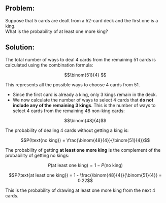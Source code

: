 ## Problem:
Suppose that 5 cards are dealt from a 52-card deck and the first one is a king.  
What is the probability of at least one more king?

## Solution: 
The total number of ways to deal 4 cards from the remaining 51 cards is calculated using the combination formula:

$$\binom{51}{4} $$

This represents all the possible ways to choose 4 cards from 51.

- Since the first card is already a king, only 3 kings remain in the deck.
- We now calculate the number of ways to select 4 cards that **do not include any of the remaining 3 kings**. This is the number of ways to select 4 cards from the remaining 48 non-king cards:
  
$$\binom{48}{4}$$

The probability of dealing 4 cards without getting a king is:

$$P(\text{no king}) = \frac{\binom{48}{4}}{\binom{51}{4}}$$

The probability of getting **at least one more king** is the complement of the probability of getting no kings:

$$P(\text{at least one king}) = 1 - P(\text{no king})$$

$$P(\text{at least one king}) = 1 - \frac{\binom{48}{4}}{\binom{51}{4}} = 0.22$$

This is the probability of drawing at least one more king from the next 4 cards.
